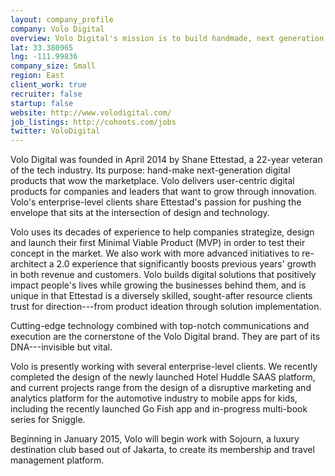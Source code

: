 ```yaml
---
layout: company_profile
company: Volo Digital
overview: Volo Digital's mission is to build handmade, next generation, digital products that people use and love
lat: 33.380965
lng: -111.99836
company_size: Small
region: East
client_work: true
recruiter: false
startup: false
website: http://www.volodigital.com/
job_listings: http://cohoots.com/jobs
twitter: VoloDigital
---
```


Volo Digital was founded in April 2014 by Shane Ettestad, a 22-year veteran of the tech industry. Its purpose: hand-make next-generation digital products that wow the marketplace. Volo delivers user-centric digital products for companies and leaders that want to grow through innovation. Volo's enterprise-level clients share Ettestad's passion for pushing the envelope that sits at the intersection of design and technology. 

Volo uses its decades of experience to help companies strategize, design and launch their first Minimal Viable Product (MVP) in order to test their concept in the market. We also work with more advanced initiatives to re-architect a 2.0 experience that significantly boosts previous years' growth in both revenue and customers. Volo builds digital solutions that positively impact people's lives while growing the businesses behind them, and is unique in that Ettestad is a diversely skilled, sought-after resource clients trust for direction---from product ideation through solution implementation. 

 
Cutting-edge technology combined with top-notch communications and execution are the cornerstone of the Volo Digital brand. They are part of its DNA---invisible but vital. 

Volo is presently working with several enterprise-level clients. We recently completed the design of the newly launched Hotel Huddle SAAS platform, and current projects range from the design of a disruptive marketing and analytics platform for the automotive industry to mobile apps for kids, including the recently launched Go Fish app and in-progress multi-book series for Sniggle. 

Beginning in January 2015, Volo will begin work with Sojourn, a luxury destination club based out of Jakarta, to create its membership and travel management platform.  